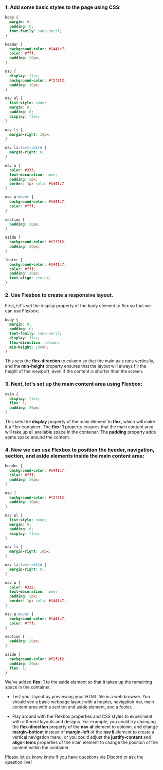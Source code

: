 ### 1. Add some basic styles to the page using CSS:

``` css
body {
  margin: 0;
  padding: 0;
  font-family: sans-serif;
}

header {
  background-color: #1441c7;
  color: #fff;
  padding: 20px;
}

nav {
  display: flex;
  background-color: #f2f2f2;
  padding: 10px;
}

nav ul {
  list-style: none;
  margin: 0;
  padding: 0;
  display: flex;
}

nav li {
  margin-right: 10px;
}

nav li:last-child {
  margin-right: 0;
}

nav a {
  color: #333;
  text-decoration: none;
  padding: 5px;
  border: 1px solid #1441c7;
}

nav a:hover {
  background-color: #1441c7;
  color: #fff;
}

section {
  padding: 20px;
}

aside {
  background-color: #f2f2f2;
  padding: 20px;
}

footer {
  background-color: #1441c7;
  color: #fff;
  padding: 20px;
  text-align: center;
}

```

### 2. Use Flexbox to create a responsive layout.
First, let's set the display property of the body element to flex so that we can use Flexbox:

```css
body {
  margin: 0;
  padding: 0;
  font-family: sans-serif;
  display: flex;
  flex-direction: column;
  min-height: 100vh;
}
```
This sets the **flex-direction** to column so that the main axis runs vertically, and the **min-height** property ensures that the layout will always fill the height of the viewport, even if the content is shorter than the screen.

### 3. Next, let's set up the main content area using Flexbox:

```css
main {
  display: flex;
  flex: 1;
  padding: 20px;
}
```

This sets the **display** property of the main element to **flex**, which will make it a Flex container. 
The **flex: 1** property ensures that the main content area will take up all available space in the container. The **padding** property adds some space around the content.

### 4. Now we can use Flexbox to position the header, navigation, section, and aside elements inside the main content area:

```css
header {
  background-color: #1441c7;
  color: #fff;
  padding: 20px;
}

nav {
  background-color: #f2f2f2;
  padding: 10px;
}

nav ul {
  list-style: none;
  margin: 0;
  padding: 0;
  display: flex;
}

nav li {
  margin-right: 10px;
}

nav li:last-child {
  margin-right: 0;
}

nav a {
  color: #333;
  text-decoration: none;
  padding: 5px;
  border: 1px solid #1441c7;
}

nav a:hover {
  background-color: #1441c7;
  color: #fff;
}

section {
  padding: 20px;
}

aside {
  background-color: #f2f2f2;
  padding: 20px;
  flex: 1;
}
```

We've added **flex: 1** to the aside element so that it takes up the remaining space in the container.

* Test your layout by previewing your HTML file in a web browser. You should see a basic webpage layout with a header, navigation bar, main content area with a section and aside element, and a footer.

* Play around with the Flexbox properties and CSS styles to experiment with different layouts and designs. For example, you could try changing the **flex-direction** property of the **nav** **ul** element to column, and change **margin-bottom** instead of **margin-left** of the **nav li** element to create a vertical navigation menu, or you could adjust the **justify-content** and **align-items** properties of the main element to change the position of the content within the container.

Please let us know know if you have questions via Discord or ask the question live!

